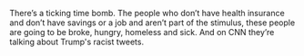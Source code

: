 There’s a ticking time bomb. The people who don’t have health insurance and don’t have savings or a job and aren’t part of the stimulus, these people are going to be broke, hungry, homeless and sick. And on CNN they’re talking about Trump's racist tweets.
